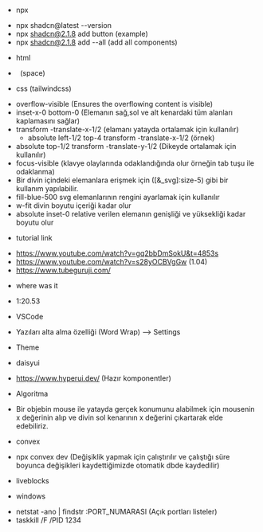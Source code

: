 * npx 
- npx shadcn@latest --version 
- npx shadcn@2.1.8 add button (example)
- npx shadcn@2.1.8 add --all (add all components)

* html
- &nbsp; (space)


* css (tailwindcss)
- overflow-visible (Ensures the overflowing content is visible)
- inset-x-0 bottom-0 (Elemanın sağ,sol ve alt kenardaki tüm alanları kaplamasını sağlar)
- transform -translate-x-1/2 (elamanı yatayda ortalamak için kullanılır)
    - absolute left-1/2 top-4 transform -translate-x-1/2 (örnek)
- absolute top-1/2 transform -translate-y-1/2 (Dikeyde ortalamak için kullanılır)
- focus-visible (klavye olaylarında odaklandığında olur örneğin tab tuşu ile odaklanma)
- Bir divin içindeki elemanlara erişmek için ([&_svg]:size-5) gibi bir kullanım yapılabilir.
- fill-blue-500 svg elemanlarının rengini ayarlamak için kullanılır
-  w-fit divin boyutu içeriği kadar olur
- absolute inset-0  relative verilen elemanın genişliği ve yüksekliği kadar boyutu olur 

* tutorial link 
- https://www.youtube.com/watch?v=gq2bbDmSokU&t=4853s
- https://www.youtube.com/watch?v=s28yOCBVgGw (1.04)
- https://www.tubeguruji.com/ 
* where was it 
- 1:20.53 

* VSCode
- Yazıları alta alma özelliği (Word Wrap) --> Settings

* Theme 
- daisyui

* https://www.hyperui.dev/ (Hazır komponentler)

* Algoritma
- Bir objebin mouse ile yatayda gerçek konumunu alabilmek için mousenin x değerinin alıp ve divin sol kenarının x değerini çıkartarak elde edebiliriz.

* convex
- npx convex dev (Değişiklik yapmak için çalıştırılır ve çalıştığı süre boyunca değişikleri kaydettiğimizde otomatik dbde kaydedilir)

* liveblocks


* windows
- netstat -ano | findstr :PORT_NUMARASI (Açık portları listeler)
- taskkill /F /PID 1234
